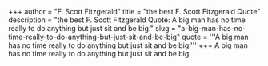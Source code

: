 +++
author = "F. Scott Fitzgerald"
title = "the best F. Scott Fitzgerald Quote"
description = "the best F. Scott Fitzgerald Quote: A big man has no time really to do anything but just sit and be big."
slug = "a-big-man-has-no-time-really-to-do-anything-but-just-sit-and-be-big"
quote = '''A big man has no time really to do anything but just sit and be big.'''
+++
A big man has no time really to do anything but just sit and be big.
